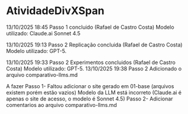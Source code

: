# AtividadeDivXSpan

13/10/2025 18:45
Passo 1 concluido (Rafael de Castro Costa) 
Modelo utilizado: Claude.ai Sonnet 4.5

13/10/2025 19:13
Passo 2
Replicação concluida (Rafael de Castro Costa) 
Modelo utilizado: GPT-5.

13/10/2025 19:33
Passo 2
Experimentos concluidos (Rafael de Castro Costa) 
Modelo utilizado: GPT-5.
13/10/2025 19:38
Passo 2
Adicionado o arquivo comparativo-llms.md


A fazer
Passo 1-
    Faltou adicionar o site gerado em 01-base (arquivos existem porém estão vazios)
    Modelo da LLM está incorreto (Claude.ai é apenas o site de acesso, o modelo é Sonnet 4.5)
Passo 2-
    Adicionar comentarios ao arquivo comparativo-llms.md